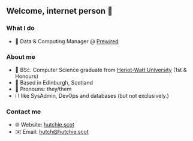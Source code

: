 ## Welcome, internet person 👋

### What I do

- 👔 Data & Computing Manager @ [Prewired](https://github.com/prewired)

### About me

- 🏫 BSc. Computer Science graduate from [Heriot-Watt University](https://hw.ac.uk) (1st & Honours)
- 📍 Based in Edinburgh, Scotland
- 🌈 Pronouns: they/them
- ℹ️ I like SysAdmin, DevOps and databases (but not exclusively.)

### Contact me

- 🌐 Website:  [hutchie.scot](https://hutchie.scot)
- ✉️ Email:    [hutch@hutchie.scot](mailto:hutch@hutchie.scot)
